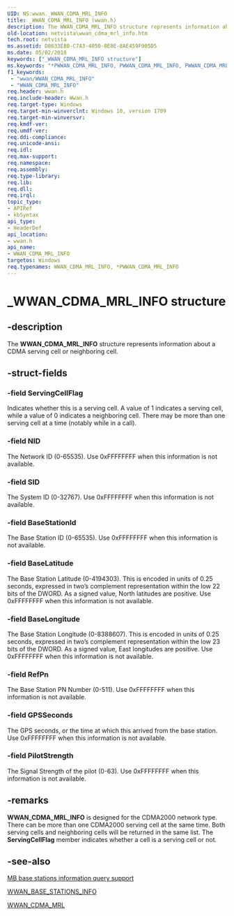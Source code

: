 ```yaml
---
UID: NS:wwan._WWAN_CDMA_MRL_INFO
title: _WWAN_CDMA_MRL_INFO (wwan.h)
description: The WWAN_CDMA_MRL_INFO structure represents information about a CDMA serving cell or neighboring cell.
old-location: netvista\wwan_cdma_mrl_info.htm
tech.root: netvista
ms.assetid: D8633E80-C7A3-4050-8E8E-8AE459F905D5
ms.date: 05/02/2018
keywords: ["_WWAN_CDMA_MRL_INFO structure"]
ms.keywords: "*PWWAN_CDMA_MRL_INFO, PWWAN_CDMA_MRL_INFO, PWWAN_CDMA_MRL_INFO structure pointer [Network Drivers Starting with Windows Vista], WWAN_CDMA_MRL_INFO, WWAN_CDMA_MRL_INFO structure [Network Drivers Starting with Windows Vista], _WWAN_CDMA_MRL_INFO, netvista.wwan_cdma_mrl_info, wwan/PWWAN_CDMA_MRL_INFO, wwan/WWAN_CDMA_MRL_INFO"
f1_keywords:
 - "wwan/WWAN_CDMA_MRL_INFO"
 - "WWAN_CDMA_MRL_INFO"
req.header: wwan.h
req.include-header: Wwan.h
req.target-type: Windows
req.target-min-winverclnt: Windows 10, version 1709
req.target-min-winversvr: 
req.kmdf-ver: 
req.umdf-ver: 
req.ddi-compliance: 
req.unicode-ansi: 
req.idl: 
req.max-support: 
req.namespace: 
req.assembly: 
req.type-library: 
req.lib: 
req.dll: 
req.irql: 
topic_type:
- APIRef
- kbSyntax
api_type:
- HeaderDef
api_location:
- wwan.h
api_name:
- WWAN_CDMA_MRL_INFO
targetos: Windows
req.typenames: WWAN_CDMA_MRL_INFO, *PWWAN_CDMA_MRL_INFO
---
```


# _WWAN_CDMA_MRL_INFO structure


## -description


The <b>WWAN_CDMA_MRL_INFO</b> structure represents information about a CDMA serving cell or neighboring cell.


## -struct-fields




### -field ServingCellFlag

Indicates whether this is a serving cell. A value of 1 indicates a serving cell, while a value of 0 indicates a neighboring cell. There may be more than one serving cell at a time (notably while in a call).


### -field NID

The Network ID (0-65535). Use 0xFFFFFFFF when this information is not available.


### -field SID

The System ID (0-32767). Use 0xFFFFFFFF when this information is not available.


### -field BaseStationId

The Base Station ID (0-65535). Use 0xFFFFFFFF when this information is not available.


### -field BaseLatitude

The Base Station Latitude (0-4194303). This is encoded in units of 0.25 seconds, expressed in two’s complement representation within the low 22 bits of the DWORD. As a signed value, North latitudes are positive. Use 0xFFFFFFFF when this information is not available.


### -field BaseLongitude

The Base Station Longitude (0-8388607). This is encoded in units of 0.25 seconds, expressed in two’s complement representation within the low 23 bits of the DWORD. As a signed value, East longitudes are positive. Use 0xFFFFFFFF when this information is not available.


### -field RefPn

The Base Station PN Number (0-511). Use 0xFFFFFFFF when this information is not available.


### -field GPSSeconds

The GPS seconds, or the time at which this arrived from the base station. Use 0xFFFFFFFF when this information is not available.


### -field PilotStrength

The Signal Strength of the pilot (0-63). Use 0xFFFFFFFF when this information is not available.


## -remarks



<b>WWAN_CDMA_MRL_INFO</b> is designed for the CDMA2000 network type. There can be more than one CDMA2000 serving cell at the same time. Both serving cells and neighboring cells will be returned in the same list. The <b>ServingCellFlag</b> member indicates whether a cell is a serving cell or not.




## -see-also




<a href="https://docs.microsoft.com/windows-hardware/drivers/network/mb-base-stations-information-query-support">MB base stations information query support</a>



<a href="https://docs.microsoft.com/windows-hardware/drivers/ddi/wwan/ns-wwan-_wwan_base_stations_info">WWAN_BASE_STATIONS_INFO</a>



<a href="https://docs.microsoft.com/windows-hardware/drivers/ddi/wwan/ns-wwan-_wwan_cdma_mrl">WWAN_CDMA_MRL</a>
 

 

